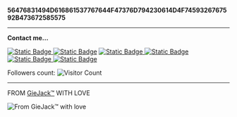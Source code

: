 **56476831494D616861537767644F47376D794230614D4F7459326767592B473672585575**

----------

**Contact me...**

[![Static Badge](https://img.shields.io/badge/Nghi%C3%AAm%20Tu%E1%BA%A5n%20D%C5%A9ng-white?logo=Facebook&logoColor=blue&label=Facebook&labelColor=white&color=blue)
](https://www.facebook.com/tuandung.41209/)
[![Static Badge](https://img.shields.io/badge/Instagram-tuandung.2027-pink?logo=instagram&logoColor=white&link=https%3A%2F%2Fwww.instagram.com%2Ftuandung.2027%2F)](https://www.instagram.com/tuandung.2027/)
[![Static Badge](https://img.shields.io/badge/VNOJ-K32NGHIEMDUNG-black?logo=codecrafters&link=https%3A%2F%2Fgithub.com%2FK32NGHIEMDUNG)
](https://oj.vnoi.info/user/K32NGHIEMDUNG)
[![Static Badge](https://img.shields.io/badge/CodeForces-TUANDUNGK32CBN-purple?logo=codeforces&logoColor=red&link=https%3A%2F%2Fcodeforces.com%2Fprofile%2FTUANDUNGK32CBN)
](https://codeforces.com/profile/TUANDUNGK32CBN)
[![Static Badge](https://img.shields.io/badge/nghtudung-black?logo=LeetCode&logoColor=orange&label=LeetCode&labelColor=black&color=orange)
](https://leetcode.com/u/nghtudung)
[![Static Badge](https://img.shields.io/badge/Nghi%C3%AAm%20Tu%E1%BA%A5n%20D%C5%A9ng-blue?logo=LinkedIn&label=LinkedIn&labelColor=blue&color=white)
](https://www.linkedin.com/in/tu%E1%BA%A5n-d%C5%A9ng-nghi%C3%AAm-583799323/)

Followers count: ![Visitor Count](https://profile-counter.glitch.me/nghtudung/count.svg)

----------

FROM [GieJack™](https://www.youtube.com/watch?v=dQw4w9WgXcQ)  WITH LOVE

 ![From GieJack™ with love](https://i.giphy.com/media/v1.Y2lkPTc5MGI3NjExY2FqcGNqY2Y0ODRjZHg1eGx0bXJlM25yajZ5Mjhnb3E0Zml2enZjYSZlcD12MV9pbnRlcm5hbF9naWZfYnlfaWQmY3Q9cw/sgznUYfen8siS0fyNr/giphy.gif)
